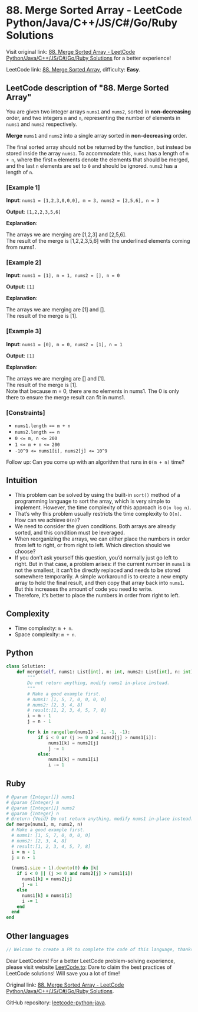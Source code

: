 # 88. Merge Sorted Array - LeetCode Python/Java/C++/JS/C#/Go/Ruby Solutions

Visit original link: [88. Merge Sorted Array - LeetCode Python/Java/C++/JS/C#/Go/Ruby Solutions](https://leetcode.to/en/leetcode/88-merge-sorted-array) for a better experience!

LeetCode link: [88. Merge Sorted Array](https://leetcode.com/problems/merge-sorted-array), difficulty: **Easy**.

## LeetCode description of "88. Merge Sorted Array"

You are given two integer arrays `nums1` and `nums2`, sorted in **non-decreasing** order, and two integers `m` and `n`, representing the number of elements in `nums1` and `nums2` respectively.

**Merge** `nums1` and `nums2` into a single array sorted in **non-decreasing** order.

The final sorted array should not be returned by the function, but instead be stored inside the array `nums1`. To accommodate this, `nums1` has a length of `m + n`, where the first `m` elements denote the elements that should be merged, and the last `n` elements are set to `0` and should be ignored. `nums2` has a length of `n`.

### [Example 1]

**Input**: `nums1 = [1,2,3,0,0,0], m = 3, nums2 = [2,5,6], n = 3`

**Output**: `[1,2,2,3,5,6]`

**Explanation**: 

<p>The arrays we are merging are [1,2,3] and [2,5,6].<br>
The result of the merge is [1,2,2,3,5,6] with the underlined elements coming from nums1.</p>


### [Example 2]

**Input**: `nums1 = [1], m = 1, nums2 = [], n = 0`

**Output**: `[1]`

**Explanation**: 

<p>The arrays we are merging are [1] and [].<br>
The result of the merge is [1].</p>


### [Example 3]

**Input**: `nums1 = [0], m = 0, nums2 = [1], n = 1`

**Output**: `[1]`

**Explanation**: 

<p>The arrays we are merging are [] and [1].<br>
The result of the merge is [1].<br>
Note that because m = 0, there are no elements in nums1. The 0 is only there to ensure the merge result can fit in nums1.</p>


### [Constraints]

- `nums1.length == m + n`
- `nums2.length == n`
- `0 <= m, n <= 200`
- `1 <= m + n <= 200`
- `-10^9 <= nums1[i], nums2[j] <= 10^9`

Follow up: Can you come up with an algorithm that runs in `O(m + n)` time?



## Intuition

- This problem can be solved by using the built-in `sort()` method of a programming language to sort the array, which is very simple to implement. However, the time complexity of this approach is `O(n log n)`.
- That’s why this problem usually restricts the time complexity to `O(n)`. How can we achieve `O(n)`?
- We need to consider the given conditions. Both arrays are already sorted, and this condition must be leveraged.
- When reorganizing the arrays, we can either place the numbers in order from left to right, or from right to left. Which direction should we choose?
- If you don’t ask yourself this question, you’d normally just go left to right. But in that case, a problem arises: if the current number in `nums1` is not the smallest, it can’t be directly replaced and needs to be stored somewhere temporarily. A simple workaround is to create a new empty array to hold the final result, and then copy that array back into `nums1`. But this increases the amount of code you need to write.
- Therefore, it’s better to place the numbers in order from right to left.

## Complexity

- Time complexity: `m + n`.
- Space complexity: `m + n`.

## Python

```python
class Solution:
    def merge(self, nums1: List[int], m: int, nums2: List[int], n: int) -> None:
        """
        Do not return anything, modify nums1 in-place instead.
        """
        # Make a good example first.
        # nums1: [1, 5, 7, 0, 0, 0, 0]
        # nums2: [2, 3, 4, 8]
        # result:[1, 2, 3, 4, 5, 7, 8]
        i = m - 1
        j = n - 1

        for k in range(len(nums1) - 1, -1, -1):
            if i < 0 or (j >= 0 and nums2[j] > nums1[i]):
                nums1[k] = nums2[j]
                j -= 1
            else:
                nums1[k] = nums1[i]
                i -= 1
```

## Ruby

```ruby
# @param {Integer[]} nums1
# @param {Integer} m
# @param {Integer[]} nums2
# @param {Integer} n
# @return {Void} Do not return anything, modify nums1 in-place instead.
def merge(nums1, m, nums2, n)
  # Make a good example first.
  # nums1: [1, 5, 7, 0, 0, 0, 0]
  # nums2: [2, 3, 4, 8]
  # result:[1, 2, 3, 4, 5, 7, 8]
  i = m - 1
  j = n - 1

  (nums1.size - 1).downto(0) do |k|
    if i < 0 || (j >= 0 and nums2[j] > nums1[i])
      nums1[k] = nums2[j]
      j -= 1
    else
      nums1[k] = nums1[i]
      i -= 1
    end
  end
end

```

## Other languages

```java
// Welcome to create a PR to complete the code of this language, thanks!
```

Dear LeetCoders! For a better LeetCode problem-solving experience, please visit website [LeetCode.to](https://leetcode.to): Dare to claim the best practices of LeetCode solutions! Will save you a lot of time!

Original link: [88. Merge Sorted Array - LeetCode Python/Java/C++/JS/C#/Go/Ruby Solutions](https://leetcode.to/en/leetcode/88-merge-sorted-array).

GitHub repository: [leetcode-python-java](https://github.com/leetcode-python-java/leetcode-python-java).
